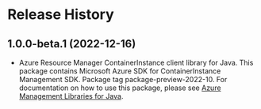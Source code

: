 # Release History

## 1.0.0-beta.1 (2022-12-16)

- Azure Resource Manager ContainerInstance client library for Java. This package contains Microsoft Azure SDK for ContainerInstance Management SDK.  Package tag package-preview-2022-10. For documentation on how to use this package, please see [Azure Management Libraries for Java](https://aka.ms/azsdk/java/mgmt).

